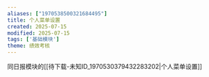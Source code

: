```yaml
---
aliases: ["1970538500321684495"]
title: 个人菜单设置
created: 2025-07-15
modified: 2025-07-15
tags: ['基础模块']
theme: 绩效考核
---
```


同日报模块的[[待下载-未知ID_1970530379432283202|个人菜单设置]]